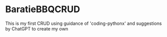 # BaratieBBQCRUD
This is my first CRUD using guidance of 'coding-pythonx' and suggestions by ChatGPT to create my own
